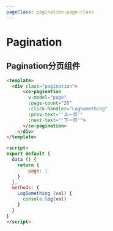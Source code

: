 ```yaml
---
pageClass: pagination-page-class
---
```


# Pagination
## Pagination分页组件

<template>
  <div class="pagination">
      <co-pagination 
        v-model="page"
        :page-count="20"
        :click-handler="LogSomething"
        :prev-text="'上一页'"
        :next-text="'下一页'">
      </co-pagination>
    </div>
</template>

<script>
export default {
  data () {
    return {
        page: 1
    }
  },
  methods: {
    LogSomething (val) {
      console.log(val)
    }
  }
}
</script>


```html
<template>
  <div class="pagination">
      <co-pagination 
        v-model="page"
        :page-count="20"
        :click-handler="LogSomething"
        :prev-text="'上一页'"
        :next-text="'下一页'">
      </co-pagination>
    </div>
</template>

<script>
export default {
  data () {
    return {
        page: 1
    }
  },
  methods: {
    LogSomething (val) {
      console.log(val)
    }
  }
}
</script>
```